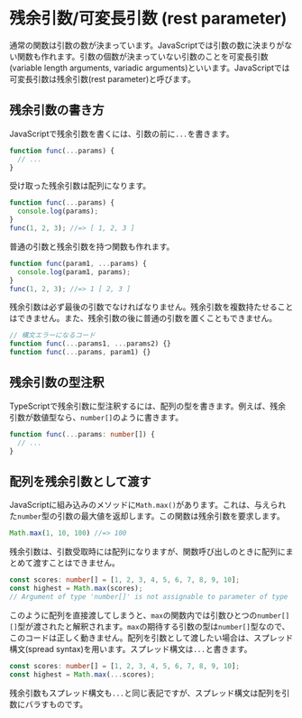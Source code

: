 # 残余引数/可変長引数 \(rest parameter\)

通常の関数は引数の数が決まっています。JavaScriptでは引数の数に決まりがない関数も作れます。引数の個数が決まっていない引数のことを可変長引数\(variable length arguments, variadic arguments\)といいます。JavaScriptでは可変長引数は残余引数\(rest parameter\)と呼びます。

## 残余引数の書き方

JavaScriptで残余引数を書くには、引数の前に`...`を書きます。

```javascript
function func(...params) {
  // ...
}
```

受け取った残余引数は配列になります。

```javascript
function func(...params) {
  console.log(params);
}
func(1, 2, 3); //=> [ 1, 2, 3 ]
```

普通の引数と残余引数を持つ関数も作れます。

```javascript
function func(param1, ...params) {
  console.log(param1, params);
}
func(1, 2, 3); //=> 1 [ 2, 3 ]
```

残余引数は必ず最後の引数でなければなりません。残余引数を複数持たせることはできません。また、残余引数の後に普通の引数を置くこともできません。

```javascript
// 構文エラーになるコード
function func(...params1, ...params2) {}
function func(...params, param1) {}
```

## 残余引数の型注釈

TypeScriptで残余引数に型注釈するには、配列の型を書きます。例えば、残余引数が数値型なら、`number[]`のように書きます。

```typescript
function func(...params: number[]) {
  // ...
}
```

## 配列を残余引数として渡す

JavaScriptに組み込みのメソッドに`Math.max()`があります。これは、与えられた`number`型の引数の最大値を返却します。この関数は残余引数を要求します。

```javascript
Math.max(1, 10, 100) //=> 100
```

残余引数は、引数受取時には配列になりますが、関数呼び出しのときに配列にまとめて渡すことはできません。

```typescript
const scores: number[] = [1, 2, 3, 4, 5, 6, 7, 8, 9, 10];
const highest = Math.max(scores);
// Argument of type 'number[]' is not assignable to parameter of type 'number'.(2345)
```

このように配列を直接渡してしまうと、`max`の関数内では引数ひとつの`number[][]`型が渡されたと解釈されます。`max`の期待する引数の型は`number[]`型なので、このコードは正しく動きません。配列を引数として渡したい場合は、スプレッド構文\(spread syntax\)を用います。スプレッド構文は`...`と書きます。

```typescript
const scores: number[] = [1, 2, 3, 4, 5, 6, 7, 8, 9, 10];
const highest = Math.max(...scores);
```

残余引数もスプレッド構文も`...`と同じ表記ですが、スプレッド構文は配列を引数にバラすものです。

